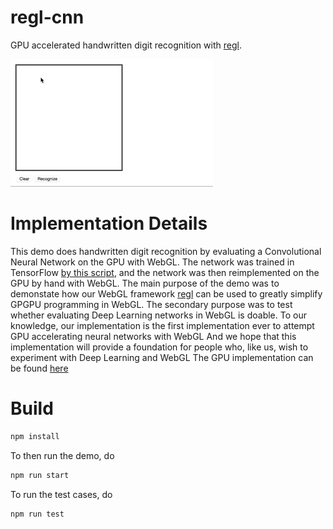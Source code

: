 # regl-cnn

GPU accelerated handwritten digit recognition with [regl](https://github.com/mikolalysenko/regl).

![Animated](gifs/record_resize.gif)

# Implementation Details

This demo does handwritten digit recognition by evaluating a
Convolutional Neural Network on the GPU with WebGL. The network was
trained in TensorFlow [by this script](https://github.com/Erkaman/regl-cnn/blob/gh-pages/scripts/create_cnn.py), and the network was then
reimplemented on the GPU by hand with WebGL. The main purpose of the
demo was to demonstate how our WebGL framework
[regl](https://github.com/mikolalysenko/regl) can be used to greatly
simplify GPGPU programming in WebGL. The secondary purpose was to
test whether evaluating Deep Learning networks in WebGL is doable.  To
our knowledge, our implementation is the first implementation ever to
attempt GPU accelerating neural networks with WebGL And we hope that
this implementation will provide a foundation for people who, like us,
wish to experiment with Deep Learning and WebGL The GPU implementation
can be found [here](https://github.com/Erkaman/regl-cnn/blob/gh-pages/src/gpu.js)


# Build

```bash
npm install
```

To then run the demo, do

```bash
npm run start
```

To run the test cases, do

```bash
npm run test
```
